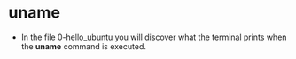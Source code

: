 # uname

- In the file 0-hello_ubuntu you will discover what the terminal prints when the **uname** command is executed.